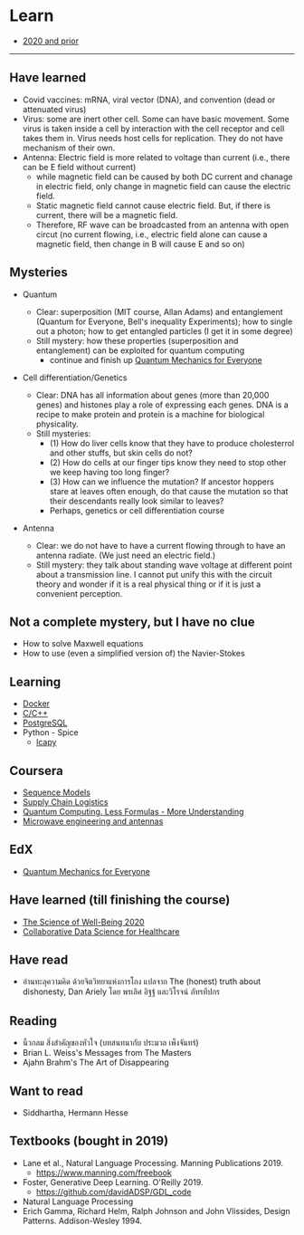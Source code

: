 # Learn

* [2020 and prior](https://github.com/tatpongkatanyukul/Learn/blob/main/Learn2020.md)

---

## Have learned
* Covid vaccines: mRNA, viral vector (DNA), and convention (dead or attenuated virus)
* Virus: some are inert other cell. Some can have basic movement. Some virus is taken inside a cell by interaction with the cell receptor and cell takes them in. Virus needs host cells for replication. They do not have mechanism of their own.
* Antenna: Electric field is more related to voltage than current (i.e., there can be E field without current)
  * while magnetic field can be caused by both DC current and chanage in electric field, only change in magnetic field can cause the electric field.
  * Static magnetic field cannot cause electric field. But, if there is current, there will be a magnetic field.
  * Therefore, RF wave can be broadcasted from an antenna with open circut (no current flowing, i.e., electric field alone can cause a magnetic field, then change in B will cause E and so on)

## Mysteries
  * Quantum
    * Clear: superposition (MIT course, Allan Adams) and entanglement (Quantum for Everyone, Bell's inequality Experiments); how to single out a photon; how to get entangled particles (I get it in some degree)
    * Still mystery: how these properties (superposition and entanglement) can be exploited for quantum computing
      * continue and finish up [Quantum Mechanics for Everyone](https://github.com/tatpongkatanyukul/Learn/blob/main/QuantumMech.md)
    
  * Cell differentiation/Genetics
    * Clear: DNA has all information about genes (more than 20,000 genes) and histones play a role of expressing each genes. DNA is a recipe to make protein and protein is a machine for biological physicality.
    * Still mysteries:
      * (1) How do liver cells know that they have to produce cholesterrol and other stuffs, but skin cells do not? 
      * (2) How do cells at our finger tips know they need to stop other we keep having too long finger?
      * (3) How can we influence the mutation? If ancestor hoppers stare at leaves often enough, do that cause the mutation so that their descendants really look similar to leaves?
      * Perhaps, genetics or cell differentiation course

  * Antenna
    * Clear: we do not have to have a current flowing through to have an antenna radiate. (We just need an electric field.)
    * Still mystery: they talk about standing wave voltage at different point about a transmission line. I cannot put unify this with the circuit theory and wonder if it is a real physical thing or if it is just a convenient perception.   

## Not a complete mystery, but I have no clue
  * How to solve Maxwell equations
  * How to use (even a simplified version of) the Navier-Stokes


## Learning
* [Docker](https://github.com/tatpongkatanyukul/Learn/blob/main/docker.md)
* [C/C++](https://github.com/tatpongkatanyukul/Learn/tree/main/CCPP)
* [PostgreSQL](https://github.com/tatpongkatanyukul/Learn/tree/main/postgres)
* Python - Spice
  * [lcapy](https://pypi.org/project/lcapy/)

## Coursera

   * [Sequence Models](https://github.com/tatpongkatanyukul/Learn/blob/main/SequenceModels.md)
   * [Supply Chain Logistics](https://github.com/tatpongkatanyukul/Learn/blob/main/supplychainlogistics.md)
   * [Quantum Computing. Less Formulas - More Understanding](https://github.com/tatpongkatanyukul/Learn/blob/main/QuantumComputing.md)
   * [Microwave engineering and antennas](https://github.com/tatpongkatanyukul/Learn/blob/main/MicrowareEngineering.md)
   

## EdX

   * [Quantum Mechanics for Everyone](https://github.com/tatpongkatanyukul/Learn/blob/main/QuantumMech.md)

## Have learned (till finishing the course)

   * [The Science of Well-Being 2020](https://github.com/tatpongkatanyukul/Learn/blob/main/ScienceOfWellBeing.md)
   * [Collaborative Data Science for Healthcare](https://github.com/tatpongkatanyukul/Collaborative)


## Have read
  * อ่านทะลุความคิด ด้วยจิตวิทยาแห่งการโกง แปลจาก The (honest) truth about dishonesty, Dan Ariely โดย พรเลิศ อิฐฐ์ และวิโรจน์ ภัทรทีปกร

## Reading
   * นิ้วกลม สิ่งสำคัญของหัวใจ (บทสนทนากับ ประมวล เพ็งจันทร์)
   * Brian L. Weiss's Messages from The Masters
   * Ajahn Brahm's The Art of Disappearing

## Want to read
   * Siddhartha, Hermann Hesse
            
## Textbooks (bought in 2019)
   * Lane et al., Natural Language Processing. Manning Publications 2019.
      * https://www.manning.com/freebook
   * Foster, Generative Deep Learning. O'Reilly 2019.
      * https://github.com/davidADSP/GDL_code
   * Natural Language Processing
   * Erich Gamma, Richard Helm, Ralph Johnson and John Vlissides, Design Patterns. 	Addison-Wesley 1994. 
